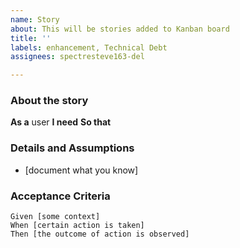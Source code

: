 ```yaml
---
name: Story
about: This will be stories added to Kanban board
title: ''
labels: enhancement, Technical Debt
assignees: spectresteve163-del

---
```


### About the story
**As a** user
 **I need** 
 **So that** 
   
 ### Details and Assumptions
 * [document what you know]
   
 ### Acceptance Criteria  
   
 ```gherkin
 Given [some context]
 When [certain action is taken]
 Then [the outcome of action is observed]
 ```
